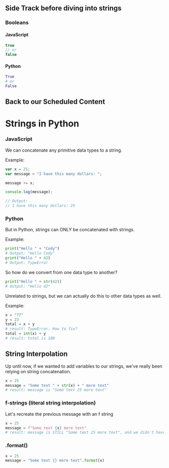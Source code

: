 ## Side Track before diving into strings

### Booleans

#### JavaScript

```js
true
// or
false
```

#### Python

```py
True
# or
False
```
## Back to our Scheduled Content

# Strings in Python

### JavaScript

We can concatenate any primitive data types to a string.

Example:

```js
var x = 25;
var message = "I have this many dollars: ";

message += x;

console.log(message);

// Output:
// I have this many dollars: 25

```

### Python

But in Python, strings can ONLY be concatenated with strings.

Example:
```py
print("Hello " + "Cody")
# Output: "Hello Cody"
print("Hello " + 42)
# Output: TypeError
```

So how do we convert from one data type to another?
```py
print("Hello " + str(42))
# Output: "Hello 42"
```

Unrelated to strings, but we can actually do this to other data types as well.

Example:
```py
x = "77"
y = 23
total = x + y
# result: TypeError. How to fix?
total = int(x) + y
# result: total is 100 
```

## String Interpolation

Up until now, if we wanted to add variables to our strings, we've really been relying on string concatenation.

```py
x = 25
message = "Some text " + str(x) + " more text"
# result: message is "Some text 25 more text"
```

### f-strings (literal string interpolation)
Let's recreate the previous message with an f string
```py
x = 25
message = f"Some text {x} more text"
# result: message is STILL "Some text 25 more text", and we didn't have to convert x to a string
```

### .format()

```py
x = 25
message = "Some text {} more text".format(x)
```